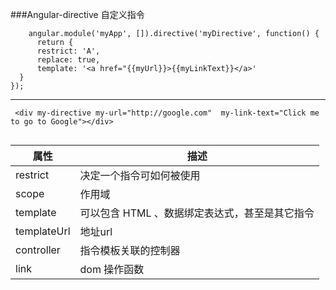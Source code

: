 ###Angular-directive
  自定义指令
  
```
    angular.module('myApp', []).directive('myDirective', function() {
      return {
      restrict: 'A',
      replace: true,
      template: '<a href="{{myUrl}}>{{myLinkText}}</a>'
  }
});
```
---------------
```
 <div my-directive my-url="http://google.com"  my-link-text="Click me to go to Google"></div>
 
```

| 属性  | 描述 |
| ------------- | ------------- |
| restrict  |  决定一个指令可如何被使用  |
| scope   | 作用域  |
| template   | 可以包含 HTML 、数据绑定表达式，甚至是其它指令  |
| templateUrl   | 地址url   |
| controller  | 指令模板关联的控制器  |
| link  | dom 操作函数  |

